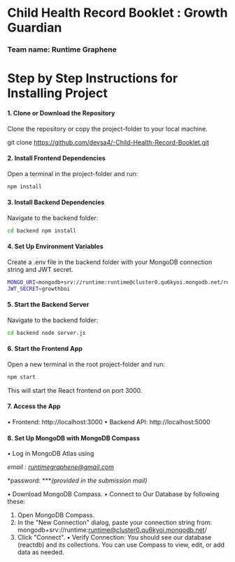 # Child Health Record Booklet : Growth Guardian
### Team name: Runtime Graphene
# Step by Step Instructions for Installing Project


#### 1.	Clone or Download the Repository
Clone the repository or copy the project-folder to your local machine.

git clone https://github.com/devsa4/-Child-Health-Record-Booklet.git

#### 2.	Install Frontend Dependencies

Open a terminal in the project-folder and run:

```bash
npm install
```

#### 3.	Install Backend Dependencies

Navigate to the backend folder:

```bash
cd backend npm install
```


#### 4.	Set Up Environment Variables

Create a .env file in the backend folder with your MongoDB connection string and JWT secret.

```bash
MONGO_URI=mongodb+srv://runtime:runtime@cluster0.qu6kyoi.mongodb.net/reactdb
JWT_SECRET=growthboi
```

#### 5.	Start the Backend Server

Navigate to the backend folder:

```bash
cd backend node server.js
```

#### 6.	Start the Frontend App

Open a new terminal in the root project-folder and run:

```bash
npm start
```

This will start the React frontend on port 3000.
 
#### 7.	Access the App

•	Frontend: http://localhost:3000
•	Backend API: http://localhost:5000

#### 8.	Set Up MongoDB with MongoDB Compass

•	Log in MongoDB Atlas using

*email : runtimegraphene@gmail.com* 

*password: ****(provided in the submission mail)*

•	Download MongoDB Compass.
•	Connect to Our Database by following these:
1.	Open MongoDB Compass.
2.	In the "New Connection" dialog, paste your connection string from:
mongodb+srv://runtime:runtime@cluster0.qu6kyoi.mongodb.net/
3.	Click "Connect".
•	Verify Connection:
You should see our database (reactdb) and its collections. You can use Compass to view, edit, or add data as needed.
